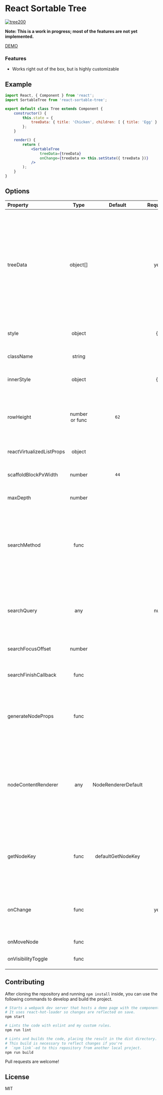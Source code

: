 # React Sortable Tree

[![tree200](https://cloud.githubusercontent.com/assets/4413963/18860410/26f64de8-84b8-11e6-9284-350308eed30a.png)](https://fritz-c.github.io/react-sortable-tree/)

__Note: This is a work in progress; most of the features are not yet implemented.__

[DEMO](https://fritz-c.github.io/react-sortable-tree/)

### Features

- Works right out of the box, but is highly customizable

## Example

```jsx
import React, { Component } from 'react';
import SortableTree from 'react-sortable-tree';

export default class Tree extends Component {
    constructor() {
        this.state = {
            treeData: { title: 'Chicken', children: [ { title: 'Egg' } ] },
        };
    }

    render() {
        return (
            <SortableTree
                treeData={treeData}
                onChange={treeData => this.setState({ treeData })}
            />
        );
    }
}

```

## Options

Property                  | Type           | Default             | Required | Description
:-------------------------|:--------------:|:-------------------:|:--------:|:----------------------------------------
treeData                  | object[]       |                     |   yes    | Tree data in the following format: `[{title: 'main', subtitle: 'sub'}, { title: 'value2', expanded: true, children: [{ title: 'value3') }] }]`.<br>`title` is the primary label for the node<br>`subtitle` is a secondary label for the node `expanded` shows children of the node if true, or hides them if false. Defaults to false.<br>`children` is an array of child nodes belonging to the node.
style                     | object         |                     |    {}    | Style applied to the container wrapping the tree (style defaults to {height: '100%'}) 
className                 | string         |                     |          | Class name for the container wrapping the tree 
innerStyle                | object         |                     |    {}    | Style applied to the inner, scrollable container (for padding, etc.) 
rowHeight                 | number or func | `62`                |          | Used by react-virtualized Either a fixed row height (number) or a function that returns the height of a row given its index: `({ index: number }): number`
reactVirtualizedListProps | object         |                     |          | Custom properties to hand to the [react-virtualized list](https://github.com/bvaughn/react-virtualized/blob/master/docs/List.md#prop-types) 
scaffoldBlockPxWidth      | number         | `44`                |          | The width of the blocks containing the lines representing the structure of the tree. 
maxDepth                  | number         |                     |          | Maximum depth nodes can be inserted at. Defaults to infinite. 
searchMethod              | func           |                     |          | The method used to search nodes. Defaults to a function that uses the `searchQuery` string to search for nodes with matching `title` or `subtitle` values. NOTE: Changing `searchMethod` will not update the search, but changing the `searchQuery` will.
searchQuery               | any            |                     |   null   | Used by the `searchMethod` to highlight and scroll to matched nodes. Should be a string for the default `searchMethod`, but can be anything when using a custom search. 
searchFocusOffset         | number         |                     |          | Outline the <`searchFocusOffset`>th node and scroll to it. 
searchFinishCallback      | func           |                     |          | Get the nodes that match the search criteria. Used for counting total matches, etc. 
generateNodeProps         | func           |                     |          | Generate an object with additional props to be passed to the node renderer. Use this for adding buttons via the `buttons` key, or additional `style` / `className` settings.
nodeContentRenderer       | any            | NodeRendererDefault |          | Override the default component for rendering nodes (but keep the scaffolding generator) This is an advanced option for complete customization of the appearance. It is best to copy the component in `node-renderer-default.js` to use as a base, and customize as needed.
getNodeKey                | func           | defaultGetNodeKey   |          | Determine the unique key used to identify each node and generate the `path` array passed in callbacks. By default, returns the index in the tree (omitting hidden nodes).
onChange                  | func           |                     |   yes    | Called whenever tree data changed. Just like with React input elements, you have to update your own component's data to see the changes reflected.
onMoveNode                | func           |                     |          | Called after node move operation. 
onVisibilityToggle        | func           |                     |          | Called after children nodes collapsed or expanded. 

## Contributing

After cloning the repository and running `npm install` inside, you can use the following commands to develop and build the project.

```sh
# Starts a webpack dev server that hosts a demo page with the component.
# It uses react-hot-loader so changes are reflected on save.
npm start

# Lints the code with eslint and my custom rules.
npm run lint

# Lints and builds the code, placing the result in the dist directory.
# This build is necessary to reflect changes if you're 
#  `npm link`-ed to this repository from another local project.
npm run build
```

Pull requests are welcome!

## License

MIT
